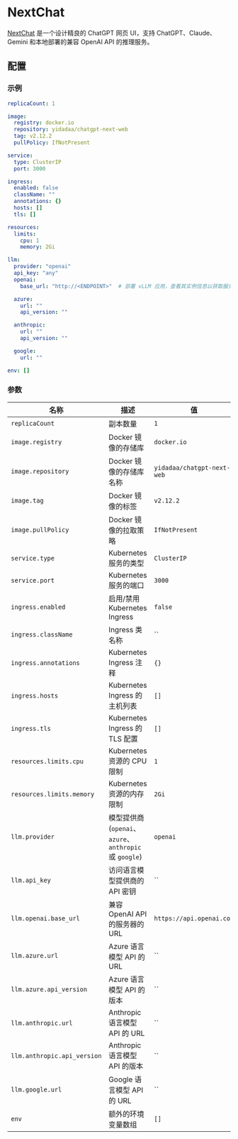 # NextChat

[NextChat](https://github.com/ChatGPTNextWeb/ChatGPT-Next-Web) 是一个设计精良的 ChatGPT 网页 UI，支持 ChatGPT、Claude、Gemini 和本地部署的兼容 OpenAI API 的推理服务。

## 配置

### 示例

```yaml
replicaCount: 1

image:
  registry: docker.io
  repository: yidadaa/chatgpt-next-web
  tag: v2.12.2
  pullPolicy: IfNotPresent

service:
  type: ClusterIP
  port: 3000

ingress:
  enabled: false
  className: ""
  annotations: {}
  hosts: []
  tls: []

resources:
  limits:
    cpu: 1
    memory: 2Gi

llm:
  provider: "openai"
  api_key: "any"
  openai:
    base_url: "http://<ENDPOINT>"  # 部署 vLLM 应用，查看其实例信息以获取服务端点

  azure:
    url: ""
    api_version: ""

  anthropic:
    url: ""
    api_version: ""

  google:
    url: ""

env: []
```

### 参数

| 名称                        | 描述                                                    | 值                         |
| --------------------------- | ------------------------------------------------------- | -------------------------- |
| `replicaCount`              | 副本数量                                                | `1`                        |
| `image.registry`            | Docker 镜像的存储库                                     | `docker.io`                |
| `image.repository`          | Docker 镜像的存储库名称                                 | `yidadaa/chatgpt-next-web` |
| `image.tag`                 | Docker 镜像的标签                                       | `v2.12.2`                  |
| `image.pullPolicy`          | Docker 镜像的拉取策略                                   | `IfNotPresent`             |
| `service.type`              | Kubernetes 服务的类型                                   | `ClusterIP`                |
| `service.port`              | Kubernetes 服务的端口                                   | `3000`                     |
| `ingress.enabled`           | 启用/禁用 Kubernetes Ingress                            | `false`                    |
| `ingress.className`         | Ingress 类名称                                          | ``                         |
| `ingress.annotations`       | Kubernetes Ingress 注释                                 | `{}`                       |
| `ingress.hosts`             | Kubernetes Ingress 的主机列表                           | `[]`                       |
| `ingress.tls`               | Kubernetes Ingress 的 TLS 配置                          | `[]`                       |
| `resources.limits.cpu`      | Kubernetes 资源的 CPU 限制                              | `1`                        |
| `resources.limits.memory`   | Kubernetes 资源的内存限制                               | `2Gi`                      |
| `llm.provider`              | 模型提供商 (`openai`、`azure`、`anthropic` 或 `google`) | `openai`                   |
| `llm.api_key`               | 访问语言模型提供商的 API 密钥                           | ``                         |
| `llm.openai.base_url`       | 兼容 OpenAI API 的服务器的 URL                          | `https://api.openai.com`   |
| `llm.azure.url`             | Azure 语言模型 API 的 URL                               | ``                         |
| `llm.azure.api_version`     | Azure 语言模型 API 的版本                               | ``                         |
| `llm.anthropic.url`         | Anthropic 语言模型 API 的 URL                           | ``                         |
| `llm.anthropic.api_version` | Anthropic 语言模型 API 的版本                           | ``                         |
| `llm.google.url`            | Google 语言模型 API 的 URL                              | ``                         |
| `env`                       | 额外的环境变量数组                                      | `[]`                       |

